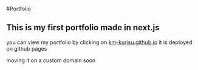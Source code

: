 #Portfolio

## This is my first portfolio made in next.js 

you can view my portfolio by clicking on [km-kurisu.github.io](http://km-kurisu.github.io)
it is deployed on github pages

moving it on a custom domain soon
